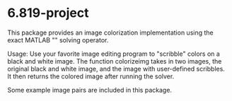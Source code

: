 # 6.819-project

This package provides an image colorization implementation using the exact MATLAB "\" solving operator. 

Usage:
Use your favorite image editing program to "scribble" colors on a black and white image.
The function colorizeimg takes in two images, the original black and white image, and the image with user-defined scribbles. 
It then returns the colored image after running the solver.

Some example image pairs are included in this package.
